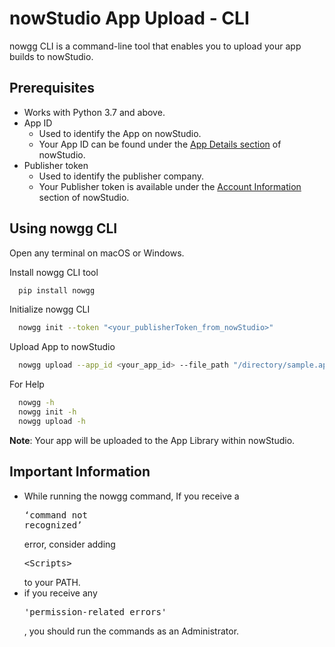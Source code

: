 # nowStudio App Upload - CLI

nowgg CLI is a command-line tool that enables you to upload your app builds to nowStudio.


## Prerequisites

+ Works with Python 3.7 and above.
+ App ID
    + Used to identify the App on nowStudio.
    + Your App ID can be found under the [App Details section](https://docs.now.gg/nowstudio/publish#app-details) of nowStudio.
+ Publisher token
    * Used to identify the publisher company.
    * Your Publisher token is available under the [Account Information](https://docs.now.gg/nowstudio/start-using-nowstudio#ac-info) section of nowStudio.

## Using nowgg CLI

Open any terminal on macOS or Windows.

Install nowgg CLI tool
```bash
  pip install nowgg
```
Initialize nowgg CLI
```bash
  nowgg init --token "<your_publisherToken_from_nowStudio>"
```
Upload App to nowStudio
```bash
  nowgg upload --app_id <your_app_id> --file_path "/directory/sample.apk" --apk_version <app_version_name> --version_code <app_version_code>

```
For Help
```bash
  nowgg -h
  nowgg init -h
  nowgg upload -h
```  

**Note**: Your app will be uploaded to the App Library within nowStudio.
## Important Information
+ While running the nowgg command, If you receive a <pre>‘command not recognized’</pre> error, consider adding <pre><python directory>\<Scripts></pre>  to your PATH.
+ if you receive any  <pre>'permission-related errors'</pre>, you should run the commands as an Administrator.